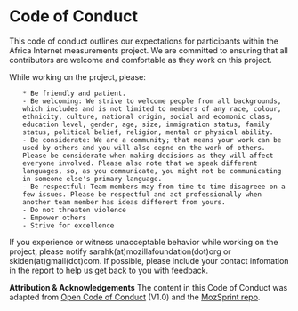 # Code of Conduct
This code of conduct outlines our expectations for participants within the Africa Internet measurements project. We are committed to ensuring that all contributors are welcome and comfortable as they work on this project. 

While working on the project, please:
<ul>
    
    * Be friendly and patient.
    - Be welcoming: We strive to welcome people from all backgrounds, which includes and is not limited to members of any race, colour,  ethnicity, culture, national origin, social and ecomonic class, education level, gender, age, size, immigration status, family status, political belief, religion, mental or physical ability.   
    - Be considerate: We are a community; that means your work can be used by others and you will also depnd on the work of others. Please be considerate when making decisions as they will affect everyone involved. Please also note that we speak different languages, so, as you communicate, you might not be communicating in someone else's primary language.
    - Be respectful: Team members may from time to time disagreee on a few issues. Please be respectful and act professionally when another team member has ideas different from yours.
    - Do not threaten violence
    - Empower others
    - Strive for excellence
</ul>

If you experience or witness unacceptable behavior while working on the project, please notify sarahk(at)mozillafoundation(dot)org or skiden(at)gmail(dot)com. If possible, please include your contact infomation in the report to help us get back to you with feedback. 

**Attribution & Acknowledgements**
The content in this Code of Conduct was adapted from [Open Code of Conduct](http://todogroup.org/opencodeofconduct/) (V1.0) and the [MozSprint repo](https://github.com/MsKiden/mozsprint-repo-template/blob/master/CODE_OF_CONDUCT.md). 

